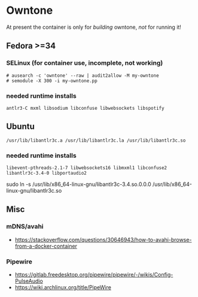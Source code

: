 # Owntone

At present the container is only for _building_ owntone, _not_ for running it!

## Fedora >=34

### SELinux (for container use, incomplete, not working)
```
# ausearch -c 'owntone' --raw | audit2allow -M my-owntone
# semodule -X 300 -i my-owntone.pp
```

### needed runtime installs

```
antlr3-C mxml libsodium libconfuse libwebsockets libspotify
```

## Ubuntu

`/usr/lib/libantlr3c.a /usr/lib/libantlr3c.la /usr/lib/libantlr3c.so`

### needed runtime installs

```
libevent-pthreads-2.1-7 libwebsockets16 libmxml1 libconfuse2 libantlr3c-3.4-0 libportaudio2
```

sudo ln -s /usr/lib/x86_64-linux-gnu/libantlr3c-3.4.so.0.0.0 /usr/lib/x86_64-linux-gnu/libantlr3c.so

## Misc

### mDNS/avahi

* https://stackoverflow.com/questions/30646943/how-to-avahi-browse-from-a-docker-container

### Pipewire

* https://gitlab.freedesktop.org/pipewire/pipewire/-/wikis/Config-PulseAudio
* https://wiki.archlinux.org/title/PipeWire

